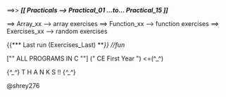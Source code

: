 ==>> ***[[  Practicals  -->  Practical_01 ...to... Practical_15  ]]***

==>  Array_xx --> array exercises 
==>  Function_xx --> function exercises
==>  Exercises_xx --> random exercises  

{{*** Last run (Exercises_Last) ***}}  //fun*

[""  ALL PROGRAMS IN C  ""]   (" CE First Year ")   <=(^_^)

{*^_^*}    T H A N K S !!    {*^_^*}





@shrey276
